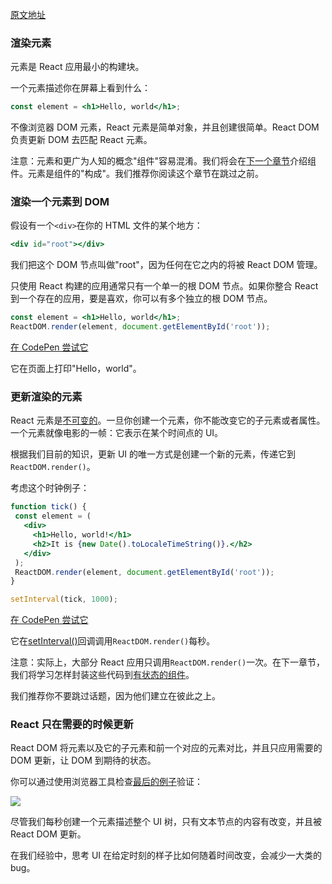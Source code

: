 [原文地址](https://reactjs.org/docs/rendering-elements.html)
### 渲染元素

元素是 React 应用最小的构建块。

一个元素描述你在屏幕上看到什么：
```jsx harmony
const element = <h1>Hello, world</h1>;
```
不像浏览器 DOM 元素，React 元素是简单对象，并且创建很简单。React DOM 负责更新 DOM 去匹配 React 元素。

注意：元素和更广为人知的概念"组件"容易混淆。我们将会在[下一个章节](https://reactjs.org/docs/components-and-props.html)介绍组件。元素是组件的"构成"。我们推荐你阅读这个章节在跳过之前。


### 渲染一个元素到 DOM
假设有一个`<div>`在你的 HTML 文件的某个地方：
```jsx harmony
<div id="root"></div>
```

我们把这个 DOM 节点叫做"root"，因为任何在它之内的将被 React DOM 管理。

只使用 React 构建的应用通常只有一个单一的根 DOM 节点。如果你整合 React 到一个存在的应用，要是喜欢，你可以有多个独立的根 DOM 节点。
```jsx harmony
const element = <h1>Hello, world</h1>;
ReactDOM.render(element, document.getElementById('root'));
```
[在 CodePen 尝试它](https://reactjs.org/redirect-to-codepen/rendering-elements/render-an-element)

它在页面上打印"Hello，world"。

### 更新渲染的元素

React 元素是[不可变的](https://en.wikipedia.org/wiki/Immutable_object)。一旦你创建一个元素，你不能改变它的子元素或者属性。一个元素就像电影的一帧：它表示在某个时间点的 UI。

 根据我们目前的知识，更新 UI 的唯一方式是创建一个新的元素，传递它到`ReactDOM.render()`。
 
 考虑这个时钟例子：
 ```jsx harmony
function tick() {
  const element = (
    <div>
      <h1>Hello, world!</h1>
      <h2>It is {new Date().toLocaleTimeString()}.</h2>
    </div>
  );
  ReactDOM.render(element, document.getElementById('root'));
}

setInterval(tick, 1000);
```

[在 CodePen 尝试它](https://reactjs.org/redirect-to-codepen/rendering-elements/update-rendered-element)

它在[setInterval()](https://developer.mozilla.org/en-US/docs/Web/API/WindowTimers/setInterval)回调调用`ReactDOM.render()`每秒。

注意：实际上，大部分 React 应用只调用`ReactDOM.render()`一次。在下一章节，我们将学习怎样封装这些代码到[有状态的组件](https://reactjs.org/docs/state-and-lifecycle.html)。

我们推荐你不要跳过话题，因为他们建立在彼此之上。

### React 只在需要的时候更新

React DOM 将元素以及它的子元素和前一个对应的元素对比，并且只应用需要的 DOM 更新，让 DOM 到期待的状态。

你可以通过使用浏览器工具检查[最后的例子](https://reactjs.org/redirect-to-codepen/rendering-elements/update-rendered-element)验证：

![](https://reactjs.org/granular-dom-updates-c158617ed7cc0eac8f58330e49e48224.gif)

尽管我们每秒创建一个元素描述整个 UI 树，只有文本节点的内容有改变，并且被 React DOM 更新。

在我们经验中，思考 UI 在给定时刻的样子比如何随着时间改变，会减少一大类的 bug。






















